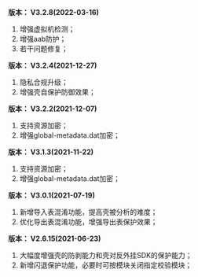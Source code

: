 **版本： V3.2.8(2022-03-16)**

1. 增强虚拟机检测；
2. 增强aab防护；
3. 若干问题修复；

**版本： V3.2.4(2021-12-27)**

1. 隐私合规升级；
2. 增强壳自保护防御效果；

**版本： V3.2.2(2021-12-07)**

1. 支持资源加密；
2. 增强global-metadata.dat加密；

**版本： V3.1.3(2021-11-22)**

1. 支持资源加密；
2. 增强global-metadata.dat加密；

**版本： V3.0.1(2021-07-19)**

1. 新增导入表混淆功能，提高壳被分析的难度；
2. 优化导出表混淆功能，增强导出表保护效果；

**版本： V2.6.15(2021-06-23)**

1. 大幅度增强壳的防剥能力和壳对反外挂SDK的保护能力；
2. 新增闪退保护功能，必要时可按模块关闭指定校验模块；